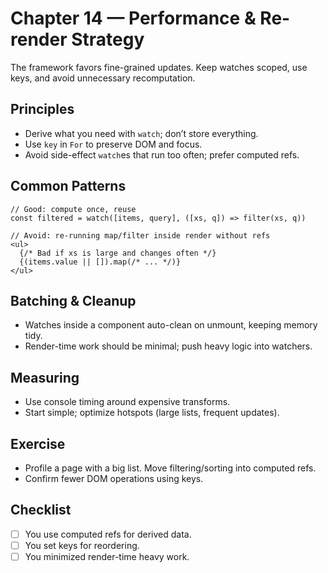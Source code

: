 # Chapter 14 — Performance & Re-render Strategy

The framework favors fine-grained updates. Keep watches scoped, use keys, and avoid unnecessary recomputation.

## Principles
- Derive what you need with `watch`; don’t store everything.
- Use `key` in `For` to preserve DOM and focus.
- Avoid side-effect `watch`es that run too often; prefer computed refs.

## Common Patterns
```tsx
// Good: compute once, reuse
const filtered = watch([items, query], ([xs, q]) => filter(xs, q))

// Avoid: re-running map/filter inside render without refs
<ul>
  {/* Bad if xs is large and changes often */}
  {(items.value || []).map(/* ... */)}
</ul>
```

## Batching & Cleanup
- Watches inside a component auto-clean on unmount, keeping memory tidy.
- Render-time work should be minimal; push heavy logic into watchers.

## Measuring
- Use console timing around expensive transforms.
- Start simple; optimize hotspots (large lists, frequent updates).

## Exercise
- Profile a page with a big list. Move filtering/sorting into computed refs.
- Confirm fewer DOM operations using keys.

## Checklist
- [ ] You use computed refs for derived data.
- [ ] You set keys for reordering.
- [ ] You minimized render-time heavy work.